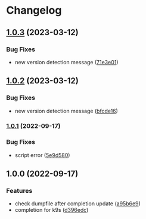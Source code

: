 # Changelog

## [1.0.3](https://github.com/joke/zim-k9s/compare/v1.0.2...v1.0.3) (2023-03-12)


### Bug Fixes

* new version detection message ([71e3e01](https://github.com/joke/zim-k9s/commit/71e3e015141fb04f0d9438dab37e7ef3d0ed9834))

## [1.0.2](https://github.com/joke/zim-k9s/compare/v1.0.1...v1.0.2) (2023-03-12)


### Bug Fixes

* new version detection message ([bfcde16](https://github.com/joke/zim-k9s/commit/bfcde16b019e0ff66d398aa9b63750cc9b71a902))

### [1.0.1](https://github.com/joke/zim-k9s/compare/v1.0.0...v1.0.1) (2022-09-17)


### Bug Fixes

* script error ([5e9d580](https://github.com/joke/zim-k9s/commit/5e9d5804f915f3ccb4713870a42e7c957970a0e1))

## 1.0.0 (2022-09-17)


### Features

* check dumpfile after completion update ([a95b6e9](https://github.com/joke/zim-k9s/commit/a95b6e9917f59d57538b3ffdd522ba4e04a66593))
* completion for k9s ([d396edc](https://github.com/joke/zim-k9s/commit/d396edc7e0cc15730a236a9fb32a500689152900))
